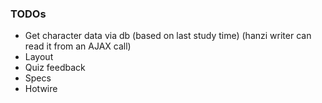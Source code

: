 ### TODOs

- Get character data via db (based on last study time) (hanzi writer can read it from an AJAX call)
- Layout
- Quiz feedback
- Specs
- Hotwire
